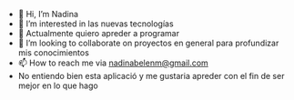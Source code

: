 - 👋 Hi, I’m Nadina
- 👀 I’m interested in  las nuevas tecnologías
- 🌱 Actualmente quiero apreder a programar 
- 💞️ I’m looking to collaborate on  proyectos en general para profundizar mis conocimientos
- 📫 How to reach me  via  nadinabelenm@gmail.com
- No entiendo bien esta aplicació y me gustaria apreder con el fin de ser mejor en lo que hago
<!---
Nadius21/Nadius21 is a ✨ special ✨ repository because its `README.md` (this file) appears on your GitHub profile.
You can click the Preview link to take a look at your changes.
--->
